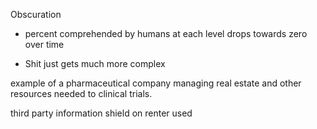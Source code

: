Obscuration

- percent comprehended by humans at each level drops towards zero over time

- Shit just gets much more complex



example of a pharmaceutical company managing real estate and other resources needed to clinical trials.

third party information shield on renter used